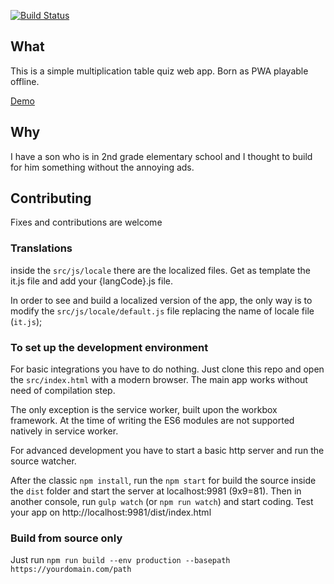 [![Build Status](https://www.travis-ci.com/LucaRainone/multiplication-tables-webapp.svg?branch=master)](https://www.travis-ci.com/LucaRainone/multiplication-tables-webapp)

## What
This is a simple multiplication table quiz web app. Born as PWA playable offline.

[Demo](https://www.rain1.it/tabelline/)

## Why
I have a son who is in 2nd grade elementary school and I thought to build for him something without the annoying ads.

## Contributing

Fixes and contributions are welcome

### Translations

inside the `src/js/locale` there are the localized files. Get as template the it.js file and add your {langCode}.js file.

In order to see and build a localized version of the app, the only way is to modify the `src/js/locale/default.js` file
replacing the name of locale file (`it.js`);

### To set up the development environment
For basic integrations you have to do nothing. Just clone this repo and open the `src/index.html` with a modern
browser. The main app works without need of compilation step.

The only exception is the service worker, built upon the workbox framework. At the time of writing the ES6 modules are
not supported natively in service worker.

For advanced development you have to start a basic http server and run the source watcher.

After the classic `npm install`, run the `npm start` for build the source inside the `dist` folder and start the server at 
localhost:9981 (9x9=81). Then in another console, run `gulp watch` (or `npm run watch`) and start coding. 
Test your app on http://localhost:9981/dist/index.html

### Build from source only

Just run `npm run build --env production --basepath https://yourdomain.com/path`


